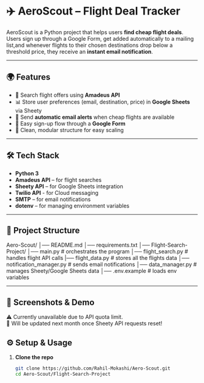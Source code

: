 # ✈️ AeroScout – Flight Deal Tracker

AeroScout is a Python project that helps users **find cheap flight deals**. Users sign up through a Google Form, get added automatically to a mailing list,and whenever flights to their chosen destinations drop below a threshold price, they receive an **instant email notification**.  

---

## 🌍 Features
- 🔎 Search flight offers using **Amadeus API**  
- 📊 Store user preferences (email, destination, price) in **Google Sheets** via Sheety  
- 📩 Send **automatic email alerts** when cheap flights are available  
- 📝 Easy sign-up flow through a **Google Form**  
- 🧩 Clean, modular structure for easy scaling  

---

## 🛠️ Tech Stack
- **Python 3**
- **Amadeus API** – for flight searches
- **Sheety API** – for Google Sheets integration
- **Twilio API** - for Cloud messaging
- **SMTP** – for email notifications
- **dotenv** – for managing environment variables

---

## 📂 Project Structure
Aero-Scout/
│── README.md
│── requirements.txt
│── Flight-Search-Project/
    │── main.py # orchestrates the program
    │── flight_search.py # handles flight API calls
    |── flight_data.py # stores all the flights data
    │── notification_manager.py # sends email notifications
    │── data_manager.py # manages Sheety/Google Sheets data
    │── .env.example # loads env variables

---

## 📸 Screenshots & Demo  
⚠️ Currently unavailable due to API quota limit.  
🔄 Will be updated next month once Sheety API requests reset!  

## ⚙️ Setup & Usage

1. **Clone the repo**
   ```bash
   git clone https://github.com/Rahil-Mokashi/Aero-Scout.git
   cd Aero-Scout/Flight-Search-Project